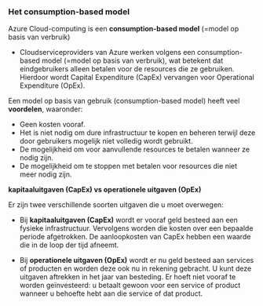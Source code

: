 ### Het consumption-based model

Azure Cloud-computing is een **consumption-based model** (=model op basis van verbruik)

- Cloudserviceproviders van Azure werken volgens een consumption-based model (=model op basis van verbruik), wat betekent dat eindgebruikers alleen betalen
voor de resources die ze gebruiken. Hierdoor wordt Capital Expenditure (CapEx) vervangen voor Operational Expenditure (OpEx).


Een model op basis van gebruik (consumption-based model) heeft veel **voordelen**, waaronder:

- Geen kosten vooraf.
- Het is niet nodig om dure infrastructuur te kopen en beheren terwijl deze door gebruikers mogelijk niet volledig wordt gebruikt.
- De mogelijkheid om voor aanvullende resources te betalen wanneer ze nodig zijn.
- De mogelijkheid om te stoppen met betalen voor resources die niet meer nodig zijn.

**kapitaaluitgaven (CapEx) vs operationele uitgaven (OpEx)**

Er zijn twee verschillende soorten uitgaven die u moet overwegen:

- Bij **kapitaaluitgaven (CapEx)** wordt er vooraf geld besteed aan een fysieke infrastructuur. Vervolgens worden die kosten over een bepaalde periode afgetrokken.
De aanloopkosten van CapEx hebben een waarde die in de loop der tijd afneemt.

- Bij **operationele uitgaven (OpEx)** wordt er nu geld besteed aan services of producten en worden deze ook nu in rekening gebracht. U kunt deze uitgaven aftrekken
in het jaar van besteding. Er hoeft niet vooraf te worden geïnvesteerd: u betaalt gewoon voor een service of product
wanneer u behoefte hebt aan die service of dat product.
